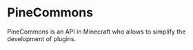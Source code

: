 # PineCommons
PineCommons is an API in Minecraft who allows to simplify the development of plugins.
